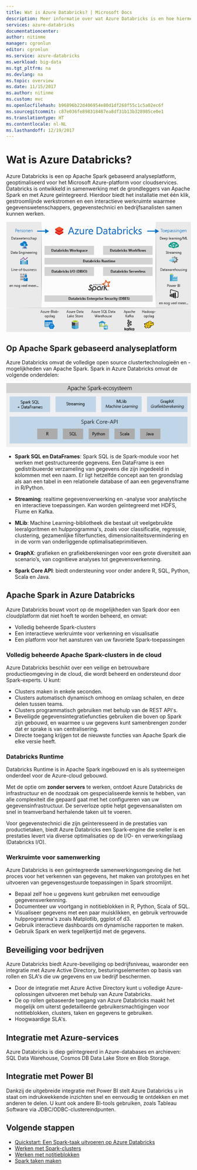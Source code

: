```yaml
---
title: Wat is Azure Databricks? | Microsoft Docs
description: Meer informatie over wat Azure Databricks is en hoe hiermee Spark Databricks in Azure terechtkomt. Azure Databricks is een op Apache Spark gebaseerd analyseplatform, geoptimaliseerd voor het Microsoft Azure-platform voor cloudservices.
services: azure-databricks
documentationcenter: 
author: nitinme
manager: cgronlun
editor: cgronlun
ms.service: azure-databricks
ms.workload: big-data
ms.tgt_pltfrm: na
ms.devlang: na
ms.topic: overview
ms.date: 11/15/2017
ms.author: nitinme
ms.custom: mvc
ms.openlocfilehash: b96896b22d406954e80d1df268f55c1c5a02ec6f
ms.sourcegitcommit: c87e036fe898318487ea8df31b13b328985ce0e1
ms.translationtype: HT
ms.contentlocale: nl-NL
ms.lasthandoff: 12/19/2017
---
```

# <a name="what-is-azure-databricks"></a>Wat is Azure Databricks?

Azure Databricks is een op Apache Spark gebaseerd analyseplatform, geoptimaliseerd voor het Microsoft Azure-platform voor cloudservices. Databricks is ontwikkeld in samenwerking met de grondleggers van Apache Spark en met Azure geïntegreerd. Hierdoor biedt het installatie met één klik, gestroomlijnde werkstromen en een interactieve werkruimte waarmee gegevenswetenschappers, gegevenstechnici en bedrijfsanalisten samen kunnen werken.

![Wat is Azure Databricks? ](./media/what-is-azure-databricks/azure-databricks-overview.png "Wat is Azure Databricks?")

## <a name="apache-spark-based-analytics-platform"></a>Op Apache Spark gebaseerd analyseplatform

Azure Databricks omvat de volledige open source clustertechnologieën en -mogelijkheden van Apache Spark. Spark in Azure Databricks omvat de volgende onderdelen:

![Apache Spark in Azure Databricks](./media/what-is-azure-databricks/apache-spark-ecosystem-databricks.png "Apache Spark in Azure Databricks")

* **Spark SQL en DataFrames**: Spark SQL is de Spark-module voor het werken met gestructureerde gegevens. Een DataFrame is een gedistribueerde verzameling van gegevens die zijn ingedeeld in kolommen met een naam. Er ligt hetzelfde concept aan ten grondslag als aan een tabel in een relationele database of aan een gegevensframe in R/Python.

* **Streaming**: realtime gegevensverwerking en -analyse voor analytische en interactieve toepassingen. Kan worden geïntegreerd met HDFS, Flume en Kafka.

* **MLib**: Machine Learning-bibliotheek die bestaat uit veelgebruikte leeralgoritmen en hulpprogramma's, zoals voor classificatie, regressie, clustering, gezamenlijke filterfuncties, dimensionaliteitsvermindering en in de vorm van onderliggende optimalisatieprimitieven.

* **GraphX**: grafieken en grafiekberekeningen voor een grote diversiteit aan scenario’s, van cognitieve analyses tot gegevensverkenning.

* **Spark Core API**: biedt ondersteuning voor onder andere R, SQL, Python, Scala en Java.

## <a name="apache-spark-in-azure-databricks"></a>Apache Spark in Azure Databricks

Azure Databricks bouwt voort op de mogelijkheden van Spark door een cloudplatform dat niet hoeft te worden beheerd, en omvat:

- Volledig beheerde Spark-clusters
- Een interactieve werkruimte voor verkenning en visualisatie
- Een platform voor het aansturen van uw favoriete Spark-toepassingen

### <a name="fully-managed-apache-spark-clusters-in-the-cloud"></a>Volledig beheerde Apache Spark-clusters in de cloud

Azure Databricks beschikt over een veilige en betrouwbare productieomgeving in de cloud, die wordt beheerd en ondersteund door Spark-experts. U kunt:

* Clusters maken in enkele seconden.
* Clusters automatisch dynamisch omhoog en omlaag schalen, en deze delen tussen teams. 
* Clusters programmatisch gebruiken met behulp van de REST API's. 
* Beveiligde gegevensintegratiefuncties gebruiken die boven op Spark zijn gebouwd, en waarmee u uw gegevens kunt samenbrengen zonder dat er sprake is van centralisering. 
* Directe toegang krijgen tot de nieuwste functies van Apache Spark die elke versie heeft.

### <a name="databricks-runtime"></a>Databricks Runtime
Databricks Runtime is in Apache Spark ingebouwd en is als systeemeigen onderdeel voor de Azure-cloud gebouwd. 

Met de optie om **zonder servers** te werken, ontdoet Azure Databricks de infrastructuur en de noodzaak om gespecialiseerde kennis te hebben, van alle complexiteit die gepaard gaat met het configureren van uw gegevensinfrastructuur. De serverloze optie helpt gegevensanalisten om snel in teamverband herhalende taken uit te voeren.

Voor gegevenstechnici die zijn geïnteresseerd in de prestaties van productietaken, biedt Azure Databricks een Spark-engine die sneller is en prestaties levert via diverse optimalisaties op de I/O- en verwerkingslaag (Databricks I/O).

### <a name="workspace-for-collaboration"></a>Werkruimte voor samenwerking

Azure Databricks is een geïntegreerde samenwerkingsomgeving die het proces voor het verkennen van gegevens, het maken van prototypes en het uitvoeren van gegevensgestuurde toepassingen in Spark stroomlijnt.

* Bepaal zelf hoe u gegevens kunt gebruiken met eenvoudige gegevensverkenning.
* Documenteer uw voortgang in notitieblokken in R, Python, Scala of SQL.
* Visualiseer gegevens met een paar muisklikken, en gebruik vertrouwde hulpprogramma's zoals Matplotlib, ggplot of d3.
* Gebruik interactieve dashboards om dynamische rapporten te maken.
* Gebruik Spark en werk tegelijkertijd met de gegevens.

## <a name="enterprise-security"></a>Beveiliging voor bedrijven

Azure Databricks biedt Azure-beveiliging op bedrijfsniveau, waaronder een integratie met Azure Active Directory, besturingselementen op basis van rollen en SLA's die uw gegevens en uw bedrijf beschermen.

* Door de integratie met Azure Active Directory kunt u volledige Azure-oplossingen uitvoeren met behulp van Azure Databricks.
* De op rollen gebaseerde toegang van Azure Databricks maakt het mogelijk om uiterst gedetailleerde gebruikersmachtigingen voor notitieblokken, clusters, taken en gegevens te gebruiken.
* Hoogwaardige SLA's. 

## <a name="integration-with-azure-services"></a>Integratie met Azure-services

Azure Databricks is diep geïntegreerd in Azure-databases en archieven: SQL Data Warehouse, Cosmos DB Data Lake Store en Blob Storage. 

## <a name="integration-with-power-bi"></a>Integratie met Power BI
Dankzij de uitgebreide integratie met Power BI stelt Azure Databricks u in staat om indrukwekkende inzichten snel en eenvoudig te ontdekken en met anderen te delen. U kunt ook andere BI-tools gebruiken, zoals Tableau Software via JDBC/ODBC-clustereindpunten.

## <a name="next-steps"></a>Volgende stappen

* [Quickstart: Een Spark-taak uitvoeren op Azure Databricks](quickstart-create-databricks-workspace-portal.md)
* [Werken met Spark-clusters](https://docs.azuredatabricks.net/user-guide/clusters/index.html)
* [Werken met notitieblokken](https://docs.azuredatabricks.net/user-guide/notebooks/index.html)
* [Spark taken maken](https://docs.azuredatabricks.net/user-guide/jobs.html)

 









